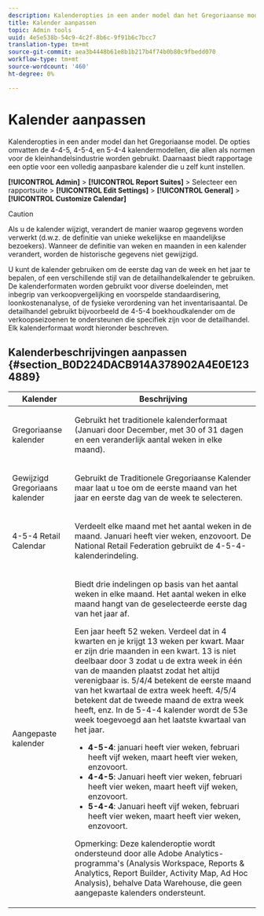 ```yaml
---
description: Kalenderopties in een ander model dan het Gregoriaanse model. De opties omvatten de 4-4-5, 4-5-4, en 5-4-4 kalendermodellen, die allen als normen voor de kleinhandelsindustrie worden gebruikt. Daarnaast biedt rapportage een optie voor een volledig aanpasbare kalender die u zelf kunt instellen.
title: Kalender aanpassen
topic: Admin tools
uuid: 4e5e538b-54c9-4c2f-8b6c-9f91b6c7bcc7
translation-type: tm+mt
source-git-commit: aea3b4448b61e8b1b217b4f74b0b80c9fbedd070
workflow-type: tm+mt
source-wordcount: '460'
ht-degree: 0%

---
```



# Kalender aanpassen

Kalenderopties in een ander model dan het Gregoriaanse model. De opties omvatten de 4-4-5, 4-5-4, en 5-4-4 kalendermodellen, die allen als normen voor de kleinhandelsindustrie worden gebruikt. Daarnaast biedt rapportage een optie voor een volledig aanpasbare kalender die u zelf kunt instellen.

**[!UICONTROL Admin]** > **[!UICONTROL Report Suites]** > Selecteer een rapportsuite > **[!UICONTROL Edit Settings]** > **[!UICONTROL General]** > **[!UICONTROL Customize Calendar]**

>[!CAUTION]
>
>Als u de kalender wijzigt, verandert de manier waarop gegevens worden verwerkt (d.w.z. de definitie van unieke wekelijkse en maandelijkse bezoekers). Wanneer de definitie van weken en maanden in een kalender verandert, worden de historische gegevens niet gewijzigd.

U kunt de kalender gebruiken om de eerste dag van de week en het jaar te bepalen, of een verschillende stijl van de detailhandelkalender te gebruiken. De kalenderformaten worden gebruikt voor diverse doeleinden, met inbegrip van verkoopvergelijking en voorspelde standaardisering, loonkostenanalyse, of de fysieke verordening van het inventarisaantal. De detailhandel gebruikt bijvoorbeeld de 4-5-4 boekhoudkalender om de verkoopseizoenen te ondersteunen die specifiek zijn voor de detailhandel. Elk kalenderformaat wordt hieronder beschreven.

## Kalenderbeschrijvingen aanpassen {#section_B0D224DACB914A378902A4E0E1234889}

<table id="table_E609632569EB499184E56618C2CEF742"> 
 <thead> 
  <tr> 
   <th colname="col1" class="entry"> Kalender </th> 
   <th colname="col2" class="entry"> Beschrijving </th> 
  </tr> 
 </thead>
 <tbody> 
  <tr> 
   <td colname="col1"> <p>Gregoriaanse kalender </p> </td> 
   <td colname="col2"> <p> Gebruikt het traditionele kalenderformaat (Januari door December, met 30 of 31 dagen en een veranderlijk aantal weken in elke maand). </p> </td> 
  </tr> 
  <tr> 
   <td colname="col1"> <p>Gewijzigd Gregoriaans kalender </p> </td> 
   <td colname="col2"> <p> Gebruikt de Traditionele Gregoriaanse Kalender maar laat u toe om de eerste maand van het jaar en eerste dag van de week te selecteren. </p> </td> 
  </tr> 
  <tr> 
   <td colname="col1"> <p>4-5-4 Retail Calendar </p> </td> 
   <td colname="col2"> <p> Verdeelt elke maand met het aantal weken in de maand. Januari heeft vier weken, enzovoort. De National Retail Federation gebruikt de 4-5-4-kalenderindeling. </p> </td> 
  </tr> 
  <tr> 
   <td colname="col1"> <p>Aangepaste kalender </p> </td> 
   <td colname="col2"> <p> Biedt drie indelingen op basis van het aantal weken in elke maand. Het aantal weken in elke maand hangt van de geselecteerde eerste dag van het jaar af. </p> <p>Een jaar heeft 52 weken. Verdeel dat in 4 kwarten en je krijgt 13 weken per kwart. Maar er zijn drie maanden in een kwart. 13 is niet deelbaar door 3 zodat u de extra week in één van de maanden plaatst zodat het altijd verenigbaar is. 5/4/4 betekent de eerste maand van het kwartaal de extra week heeft. 4/5/4 betekent dat de tweede maand de extra week heeft, enz. In de 5-4-4 kalender wordt de 53e week toegevoegd aan het laatste kwartaal van het jaar. </p> 
    <ul id="ul_1579FD106A47419486B03E248A5E6ED5"> 
     <li id="li_E9B9E8F03E324DBDA9139C2D0D599092"><b>4-5-4</b>: januari heeft vier weken, februari heeft vijf weken, maart heeft vier weken, enzovoort. </li> 
     <li id="li_D0675DBDEC4641D2A8645B5CDFC565AB"><b>4-4-5</b>: Januari heeft vier weken, februari heeft vier weken, maart heeft vijf weken, enzovoort. </li> 
     <li id="li_6743BBB9AC9A4CFEAA0CBCE51052BC29"><b>5-4-4</b>: Januari heeft vijf weken, februari heeft vier weken, maart heeft vier weken, enzovoort. </li> 
    </ul> <p>Opmerking:  Deze kalenderoptie wordt ondersteund door alle Adobe Analytics-programma's (Analysis Workspace, Reports &amp; Analytics, Report Builder, Activity Map, Ad Hoc Analysis), behalve Data Warehouse, die geen aangepaste kalenders ondersteunt. </p> </td> 
  </tr> 
 </tbody> 
</table>


